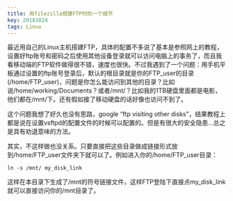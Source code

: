 ```yaml
---
title: 用filezilla搭建FTP时的一个细节
key: 20181024
tags: Linux
---
```

最近用自己的Linux主机搭建FTP，具体的配置不多说了基本是参照网上的教程，设置好ftp账号和密码之后使用其他设备登录就可以访问电脑上的事务了，而且我看移动端的FTP软件做得很不错，速度也很快。不过我遇到了一个问题：用手机平板通过设置的ftp账号登录后，默认的根目录就是你的FTP_user的目录(/home/FTP_user)，问题是你怎么能访问到其他的目录？比如说/home/working/Documents？或者/mnt/？比如我的1TB硬盘里面都是电影，他们都在/mnt/下。还有假如接了移动硬盘的话好像也访问不到了。

这个问题我想了好久也没有思路，google “ftp visiting other disks"，结果教程上都是说在设置vsftpd的配置文件的时候可以配置的。但是有很大的安全隐患...总之是具有劝退意味的方法。
 
其实，不这样做也没关系。只要直接把这些目录做成链接形式放到/home/FTP_user文件夹下就可以了。例如进入你的/home/FTP_user目录：
```angular2html
ln -s /mnt/ my_disk_link
```
这样在本目录下生成了/mnt的符号链接文件，这样FTP登陆下直接点my_disk_link就可以直接访问你的/mnt目录了。